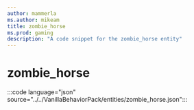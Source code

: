 ```yaml
---
author: mammerla
ms.author: mikeam
title: zombie_horse
ms.prod: gaming
description: "A code snippet for the zombie_horse entity"
---
```


# zombie_horse

:::code language="json" source="../../VanillaBehaviorPack/entities/zombie_horse.json":::
